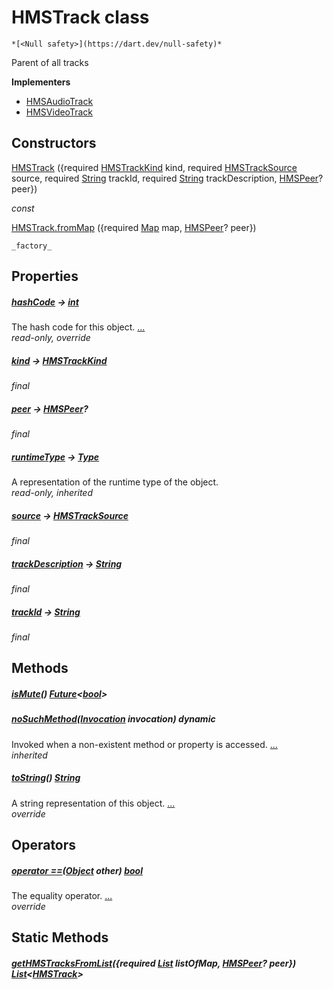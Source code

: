 


# HMSTrack class






    *[<Null safety>](https://dart.dev/null-safety)*



<p>Parent of all tracks</p>





**Implementers**

- [HMSAudioTrack](../hmssdk_flutter/HMSAudioTrack-class.md)
- [HMSVideoTrack](../hmssdk_flutter/HMSVideoTrack-class.md)



## Constructors

[HMSTrack](../hmssdk_flutter/HMSTrack/HMSTrack.md) ({required [HMSTrackKind](../hmssdk_flutter/HMSTrackKind-class.md) kind, required [HMSTrackSource](../hmssdk_flutter/HMSTrackSource-class.md) source, required [String](https://api.flutter.dev/flutter/dart-core/String-class.html) trackId, required [String](https://api.flutter.dev/flutter/dart-core/String-class.html) trackDescription, [HMSPeer](../hmssdk_flutter/HMSPeer-class.md)? peer})

   _const_ 

[HMSTrack.fromMap](../hmssdk_flutter/HMSTrack/HMSTrack.fromMap.md) ({required [Map](https://api.flutter.dev/flutter/dart-core/Map-class.html) map, [HMSPeer](../hmssdk_flutter/HMSPeer-class.md)? peer})

    _factory_


## Properties

##### [hashCode](../hmssdk_flutter/HMSTrack/hashCode.md) &#8594; [int](https://api.flutter.dev/flutter/dart-core/int-class.html)



The hash code for this object. [...](../hmssdk_flutter/HMSTrack/hashCode.md)  
_read-only, override_



##### [kind](../hmssdk_flutter/HMSTrack/kind.md) &#8594; [HMSTrackKind](../hmssdk_flutter/HMSTrackKind-class.md)



   
_final_



##### [peer](../hmssdk_flutter/HMSTrack/peer.md) &#8594; [HMSPeer](../hmssdk_flutter/HMSPeer-class.md)?



   
_final_



##### [runtimeType](https://api.flutter.dev/flutter/dart-core/Object/runtimeType.html) &#8594; [Type](https://api.flutter.dev/flutter/dart-core/Type-class.html)



A representation of the runtime type of the object.   
_read-only, inherited_



##### [source](../hmssdk_flutter/HMSTrack/source.md) &#8594; [HMSTrackSource](../hmssdk_flutter/HMSTrackSource-class.md)



   
_final_



##### [trackDescription](../hmssdk_flutter/HMSTrack/trackDescription.md) &#8594; [String](https://api.flutter.dev/flutter/dart-core/String-class.html)



   
_final_



##### [trackId](../hmssdk_flutter/HMSTrack/trackId.md) &#8594; [String](https://api.flutter.dev/flutter/dart-core/String-class.html)



   
_final_




## Methods

##### [isMute](../hmssdk_flutter/HMSTrack/isMute.md)() [Future](https://api.flutter.dev/flutter/dart-async/Future-class.html)&lt;[bool](https://api.flutter.dev/flutter/dart-core/bool-class.html)>



   




##### [noSuchMethod](https://api.flutter.dev/flutter/dart-core/Object/noSuchMethod.html)([Invocation](https://api.flutter.dev/flutter/dart-core/Invocation-class.html) invocation) dynamic



Invoked when a non-existent method or property is accessed. [...](https://api.flutter.dev/flutter/dart-core/Object/noSuchMethod.html)  
_inherited_



##### [toString](../hmssdk_flutter/HMSTrack/toString.md)() [String](https://api.flutter.dev/flutter/dart-core/String-class.html)



A string representation of this object. [...](../hmssdk_flutter/HMSTrack/toString.md)  
_override_




## Operators

##### [operator ==](../hmssdk_flutter/HMSTrack/operator_equals.md)([Object](https://api.flutter.dev/flutter/dart-core/Object-class.html) other) [bool](https://api.flutter.dev/flutter/dart-core/bool-class.html)



The equality operator. [...](../hmssdk_flutter/HMSTrack/operator_equals.md)  
_override_





## Static Methods

##### [getHMSTracksFromList](../hmssdk_flutter/HMSTrack/getHMSTracksFromList.md)({required [List](https://api.flutter.dev/flutter/dart-core/List-class.html) listOfMap, [HMSPeer](../hmssdk_flutter/HMSPeer-class.md)? peer}) [List](https://api.flutter.dev/flutter/dart-core/List-class.html)&lt;[HMSTrack](../hmssdk_flutter/HMSTrack-class.md)>



   










